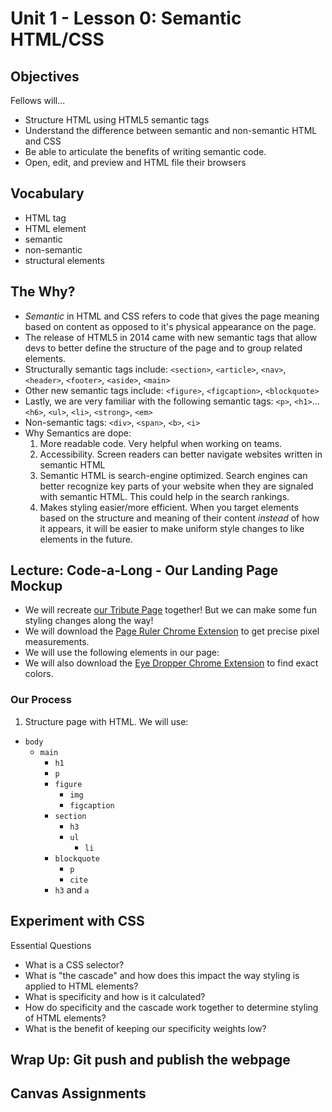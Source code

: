 # Unit 1 - Lesson 0: Semantic HTML/CSS

## Objectives
Fellows will...
* Structure HTML using HTML5 semantic tags
* Understand the difference between semantic and non-semantic HTML and CSS
* Be able to articulate the benefits of writing semantic code.
* Open, edit, and preview and HTML file their browsers

## Vocabulary
* HTML tag
* HTML element
* semantic
* non-semantic
* structural elements

## The Why?
* _Semantic_ in HTML and CSS refers to code that gives the page meaning based on content as opposed to it's physical appearance on the page.
* The release of HTML5 in 2014 came with new semantic tags that allow devs to better define the structure of the page and to group related elements.
* Structurally semantic tags include: `<section>`, `<article>`, `<nav>`, `<header>`, `<footer>`, `<aside>`, `<main>`
* Other new semantic tags include: `<figure>`, `<figcaption>`, `<blockquote>` 
* Lastly, we are very familiar with the following semantic tags: `<p>`, `<h1>`...`<h6>`, `<ul>`, `<li>`, `<strong>`, `<em>`
* Non-semantic tags: `<div>`, `<span>`, `<b>`, `<i>`
* Why Semantics are dope:
  1. More readable code. Very helpful when working on teams.
  2. Accessibility. Screen readers can better navigate websites written in semantic HTML
  3. Semantic HTML is search-engine optimized. Search engines can better recognize key parts of your website when they are signaled with semantic HTML. This could help in the search rankings.
  4. Makes styling easier/more efficient. When you target elements based on the structure and meaning of their content _instead_ of how it appears, it will be easier to make uniform style changes to like elements in the future. 

## Lecture: Code-a-Long - Our Landing Page Mockup
* We will recreate [our Tribute Page](https://codepen.io/freeCodeCamp/full/zNqgVx) together! But we can make some fun styling changes along the way!
* We will download the [Page Ruler Chrome Extension](https://chrome.google.com/webstore/detail/page-ruler/emliamioobfffbgcfdchabfibonehkme) to get precise pixel measurements.
* We will use the following elements in our page:
* We will also download the [Eye Dropper Chrome Extension](https://chrome.google.com/webstore/detail/eye-dropper/hmdcmlfkchdmnmnmheododdhjedfccka) to find exact colors.

### Our Process
1. Structure page with HTML. We will use:
  * `body`
    * `main`
      * `h1`
      * `p`
      * `figure`
        * `img`      
        * `figcaption`
      * `section`
        * `h3`
        * `ul`
          * `li` 
      * `blockquote`
        * `p`
        * `cite` 
      * `h3` and `a`

## Experiment with CSS
Essential Questions
* What is a CSS selector?
* What is "the cascade" and how does this impact the way styling is applied to HTML elements?
* What is specificity and how is it calculated?
* How do specificity and the cascade work together to determine styling of HTML elements?
* What is the benefit of keeping our specificity weights low?


## Wrap Up: Git push and publish the webpage

## Canvas Assignments